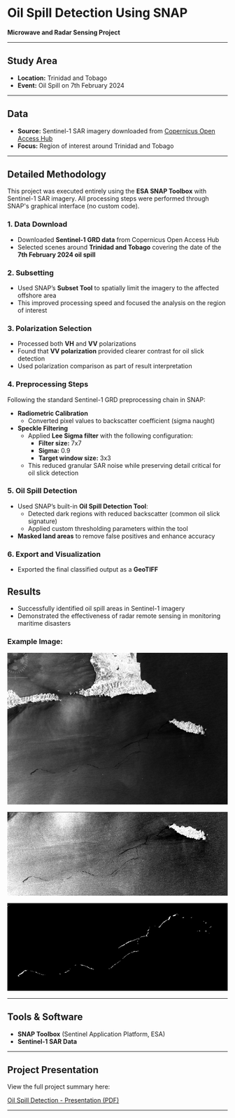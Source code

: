# Oil Spill Detection Using SNAP

**Microwave and Radar Sensing Project**

---

## Study Area

- **Location:** Trinidad and Tobago  
- **Event:** Oil Spill on 7th February 2024

---

## Data

- **Source:** Sentinel-1 SAR imagery downloaded from [Copernicus Open Access Hub](https://scihub.copernicus.eu/)
- **Focus:** Region of interest around Trinidad and Tobago

---

## Detailed Methodology

This project was executed entirely using the **ESA SNAP Toolbox** with Sentinel-1 SAR imagery. All processing steps were performed through SNAP's graphical interface (no custom code).

### 1. Data Download
- Downloaded **Sentinel-1 GRD data** from Copernicus Open Access Hub
- Selected scenes around **Trinidad and Tobago** covering the date of the **7th February 2024 oil spill**

### 2. Subsetting
- Used SNAP’s **Subset Tool** to spatially limit the imagery to the affected offshore area
- This improved processing speed and focused the analysis on the region of interest

### 3. Polarization Selection
- Processed both **VH** and **VV** polarizations
- Found that **VV polarization** provided clearer contrast for oil slick detection
- Used polarization comparison as part of result interpretation

### 4. Preprocessing Steps

Following the standard Sentinel-1 GRD preprocessing chain in SNAP:


- **Radiometric Calibration**
  - Converted pixel values to backscatter coefficient (sigma naught)
- **Speckle Filtering**
  - Applied **Lee Sigma filter** with the following configuration:
    - **Filter size:** 7x7
    - **Sigma:** 0.9
    - **Target window size:** 3x3
  - This reduced granular SAR noise while preserving detail critical for oil slick detection


### 5. Oil Spill Detection
- Used SNAP’s built-in **Oil Spill Detection Tool**:
  - Detected dark regions with reduced backscatter (common oil slick signature)
  - Applied custom thresholding parameters within the tool
- **Masked land areas** to remove false positives and enhance accuracy

### 6. Export and Visualization
- Exported the final classified output as a **GeoTIFF**

## Results

- Successfully identified oil spill areas in Sentinel-1 imagery
- Demonstrated the effectiveness of radar remote sensing in monitoring maritime disasters

### Example Image:

![Satelite Sar image](assets/oil-spill-detection-snap/raw_image.png)

![Filtered sar image](assets/oil-spill-detection-snap/filtered_sar.png)

![Detected Oil Spill](assets/oil-spill-detection-snap/oil_spill_detection.png)

---

## Tools & Software

- **SNAP Toolbox** (Sentinel Application Platform, ESA)
- **Sentinel-1 SAR Data**

---

## Project Presentation

View the full project summary here:

[Oil Spill Detection - Presentation (PDF)](assets/oil-spill-detection-snap/presentation.pdf)

---